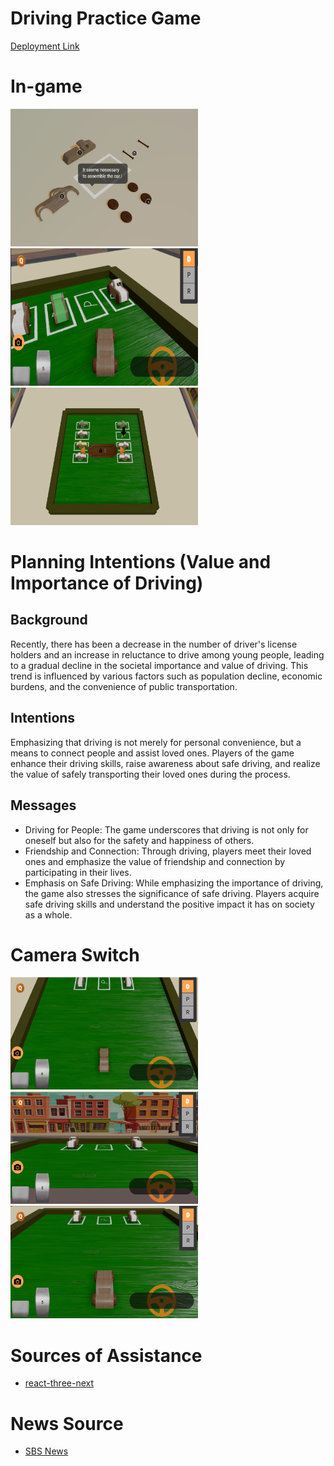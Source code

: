 # Driving Practice Game

[Deployment Link](https://car-drive-practice.vercel.app/)

# In-game

<img src="./resource-readme/01.png" alt="intro" width="300" height="220"><img src="./resource-readme/00.png" alt="intro" width="300" height="220"><img src="./resource-readme/02.png" alt="intro" width="300" height="220">

# Planning Intentions (Value and Importance of Driving)

## Background

Recently, there has been a decrease in the number of driver's license holders and an increase in reluctance to drive among young people, leading to a gradual decline in the societal importance and value of driving. This trend is influenced by various factors such as population decline, economic burdens, and the convenience of public transportation.

## Intentions

Emphasizing that driving is not merely for personal convenience, but a means to connect people and assist loved ones. Players of the game enhance their driving skills, raise awareness about safe driving, and realize the value of safely transporting their loved ones during the process.

## Messages

- Driving for People: The game underscores that driving is not only for oneself but also for the safety and happiness of others.
- Friendship and Connection: Through driving, players meet their loved ones and emphasize the value of friendship and connection by participating in their lives.
- Emphasis on Safe Driving: While emphasizing the importance of driving, the game also stresses the significance of safe driving. Players acquire safe driving skills and understand the positive impact it has on society as a whole.

# Camera Switch

<img src="./resource-readme/03.png" alt="intro" width="300" height="180"><img src="./resource-readme/04.png" alt="intro" width="300" height="180"><img src="./resource-readme/05.png" alt="intro" width="300" height="180">

# Sources of Assistance

- [react-three-next](https://github.com/pmndrs/react-three-next)

# News Source

- [SBS News](https://news.sbs.co.kr/news/endPage.do?news_id=N1007574068)
